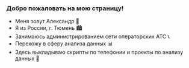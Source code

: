 ### Добро пожаловать на мою страницу!
- Меня зовут Александр 👋
- Я из России, г. Тюмень 🏙️
- Занимаюсь администрированием сети операторских АТС 📞
- Перехожу в сферу анализа данных 📊
- Здесь выкладываю скрипты по телефонии и проекты по анализу данных 📜

<!---
bora8572/bora8572 is a ✨ special ✨ repository because its `README.md` (this file) appears on your GitHub profile.
You can click the Preview link to take a look at your changes.
--->
